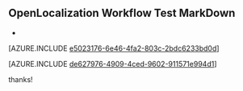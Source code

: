 ## OpenLocalization Workflow Test MarkDown
* 

[AZURE.INCLUDE [e5023176-6e46-4fa2-803c-2bdc6233bd0d](calleeMd1.md)]



[AZURE.INCLUDE [de627976-4909-4ced-9602-911571e994d1](calleeMd2.md)]

 
thanks!